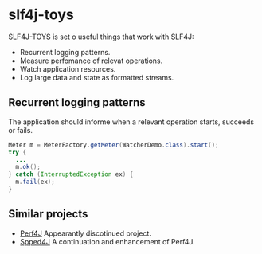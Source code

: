 # slf4j-toys #

SLF4J-TOYS is set o useful things that work with SLF4J:
 * Recurrent logging patterns.
 * Measure perfomance of relevat operations.
 * Watch application resources.
 * Log large data and state as formatted streams.

## Recurrent logging patterns ##
The application should informe when a relevant operation starts, succeeds or fails.
```java
Meter m = MeterFactory.getMeter(WatcherDemo.class).start();
try {
  ...
  m.ok();
} catch (InterruptedException ex) {
  m.fail(ex);
}
```
## Similar projects ##

 * [Perf4J](http://perf4j.codehaus.org/) Appearantly discotinued project.
 * [Spped4J](http://perf4j.codehaus.org/) A continuation and enhancement of Perf4J.
